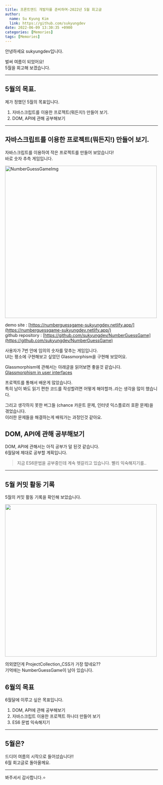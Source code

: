 ```yaml
---
title: 프론트엔드 개발자를 준비하며-2022년 5월 회고글
author:
  name: Su Kyung Kim
  link: https://github.com/sukyungdev
date: 2022-06-09 13:30:35 +0900
categories: [Memories]
tags: [Memories]
---
```


안녕하세요 sukyungdev입니다.

벌써 여름이 되었어요!  
5월을 회고해 보겠습니다.

---

## 5월의 목표.

제가 정했던 5월의 목표입니다.

1. 자바스크립트를 이용한 프로젝트(뭐든지!) 만들어 보기.
2. DOM, API에 관해 공부해보기

---

## 자바스크립트를 이용한 프로젝트(뭐든지!) 만들어 보기.

자바스크립트를 이용하여 작은 프로젝트를 만들어 보았습니다!  
바로 숫자 추측 게임입니다.

<img src="https://user-images.githubusercontent.com/96860670/172857786-f3760c20-71e0-4eb9-bfa8-e884ebdae9d7.png" alt="NumberGuessGameImg" width="500px" />

demo site : [https://numberguessgame-sukyungdev.netlify.app/](https://numberguessgame-sukyungdev.netlify.app/)  
github repository : [https://github.com/sukyungdev/NumberGuessGame](https://github.com/sukyungdev/NumberGuessGame)

사용자가 7번 안에 임의의 숫자를 맞추는 게임입니다.  
UI는 평소에 구현해보고 싶었던 Glassmorphism을 구현해 보았어요.

Glassmorphism에 관해서는 아래글을 읽어보면 좋을것 같습니다.  
[Glassmorphism in user interfaces](https://uxdesign.cc/glassmorphism-in-user-interfaces-1f39bb1308c9)

프로젝트를 통해서 배운게 많았습니다.  
특히 남이 봐도 읽기 편한 코드를 작성할려면 어떻게 해야할까..라는 생각을 많이 했습니다.

그리고 생각하지 못한 버그들 (chance 카운트 문제, 인터넷 익스플로러 호환 문제)을 겪었습니다.  
이러한 문제들을 해결하는게 배워가는 과정인것 같아요.

## DOM, API에 관해 공부해보기

DOM, API에 관해서는 아직 공부가 덜 된것 같습니다.  
6월달에 제대로 공부할 계획입니다.

> 지금 ES6문법을 공부중인데 계속 헷갈리고 있습니다. 빨리 익숙해지기를..

---

## 5월 커밋 활동 기록

5월의 커밋 활동 기록을 확인해 보았습니다.

<img src="https://user-images.githubusercontent.com/96860670/172858014-adcc59e3-ff8e-4e7b-a6aa-c93d95829c64.png" width="500px" alt="" />

의외였던게 ProjectCollection_CSS가 가장 많네요??  
기억에는 NumberGuessGame이 남아 있습니다.

## 6월의 목표

6월달에 이루고 싶은 목표입니다.

1. DOM, API에 관해 공부해보기
2. 자바스크립트 이용한 프로젝트 하나더 만들어 보기
3. ES6 문법 익숙해지기

---

## 5월은?

드디어 여름의 시작으로 들어섰습니다!!  
6월 회고글로 돌아올께요.

---

봐주셔서 감사합니다.⭐️
